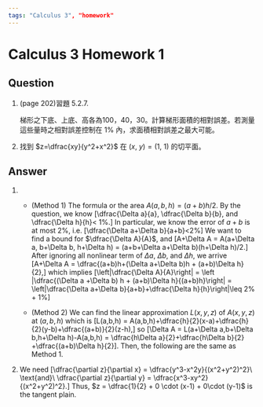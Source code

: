 ```yaml
---
tags: "Calculus 3", "homework"
---
```

# Calculus 3 Homework 1

## Question

1. (page 202)習題 5.2.7.
<ul>
	梯形之下底、上底、高各為100，40，30。計算梯形面積的相對誤差。若測量這些量時之相對誤差控制在 1% 內，求面積相對誤差之最大可能。
</ul>

2. 找到 $z=\dfrac{xy}{y^2+x^2}$ 在 $(x,\ y)=(1,\ 1)$ 的切平面。

## Answer
1. 
	* (Method 1) The formula or the area $A(a,b,h)=(a+b)h/2$. By the question, we know
	\[\dfrac{\Delta a}{a}, \dfrac{\Delta b}{b}, and \dfrac{\Delta h}{h}< 1\%.\]
	In particular, we know the error of $a+b$ is at most $2\%$, i.e.
	\[\dfrac{\Delta a+\Delta b}{a+b}<2\%\]
	We want to find a bound for $\dfrac{\Delta A}{A}$, and
	\[A+\Delta A = A(a+\Delta a, b+\Delta b, h+\Delta h) = (a+b+\Delta a+\Delta b)(h+\Delta h)/2.\]
	After ignoring all nonlinear term of $\Delta a$, $\Delta b$, and $\Delta h$, we arrive
	\[A+\Delta A = \dfrac{(a+b)h+(\Delta a+\Delta b)h + (a+b)\Delta h}{2},\]
	which implies
	\[\left|\dfrac{\Delta A}{A}\right| = \left |\dfrac{(\Delta a +\Delta b) h + (a+b)\Delta h}{(a+b)h}\right| = \left|\dfrac{\Delta a+\Delta b}{a+b}+\dfrac{\Delta h}{h}\right|\leq 2\% + 1\%\]

	* (Method 2) We can find the linear approximation $L(x,y,z)$ of $A(x,y,z)$ at $(a,b,h)$ which is
	\[L(a,b,h) = A(a,b,h)+\dfrac{h}{2}(x-a)+\dfrac{h}{2}(y-b)+\dfrac{(a+b)}{2}(z-h),\]
	so
	\[\Delta A = L(a+\Delta a,b+\Delta b,h+\Delta h)-A(a,b,h) = \dfrac{h\Delta a}{2}+\dfrac{h\Delta b}{2} +\dfrac{(a+b)\Delta h}{2}\].
	Then, the following are the same as Method 1.

2. We need
	\[\dfrac{\partial z}{\partial x} = \dfrac{y^3-x^2y}{(x^2+y^2)^2}\ \text{and}\ \dfrac{\partial z}{\partial y} = \dfrac{x^3-xy^2}{(x^2+y^2)^2}.\]
Thus, $z = \dfrac{1}{2} + 0 \cdot (x-1) + 0\cdot (y-1)$ is the tangent plain. 
